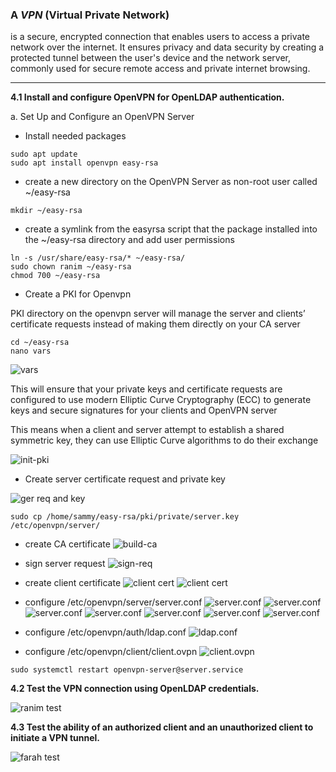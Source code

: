 ### A ***VPN*** (Virtual Private Network) 
is a secure, encrypted connection that enables users to access a private network over the internet. It ensures privacy and data security by creating a protected tunnel between the user's device and the network server, commonly used for secure remote access and private internet browsing.

---
**4.1 Install and configure OpenVPN for OpenLDAP authentication.**

a. Set Up and Configure an OpenVPN Server
- Install needed packages
````shell
sudo apt update
sudo apt install openvpn easy-rsa
````
- create a new directory on the OpenVPN Server as non-root user called ~/easy-rsa
````shell
mkdir ~/easy-rsa
````
- create a symlink from the easyrsa script that the package installed into the ~/easy-rsa directory and add user permissions
````shell
ln -s /usr/share/easy-rsa/* ~/easy-rsa/
sudo chown ranim ~/easy-rsa
chmod 700 ~/easy-rsa
````
- Create a PKI for Openvpn

PKI directory on the openvpn server will manage the server and clients’ certificate requests instead of making them directly on your CA server

````shell
cd ~/easy-rsa
nano vars
````
![vars](https://drive.google.com/uc?id=1Dpg9HUgE1VLwqE1DsGtDGnxmj1YHvFk9)

This will ensure that your private keys and certificate requests are configured to use modern Elliptic Curve Cryptography (ECC) to generate keys and secure signatures for your clients and OpenVPN server

This means when a client and server attempt to establish a shared symmetric key, they can use Elliptic Curve algorithms to do their exchange

![init-pki](https://drive.google.com/uc?id=16oxxoiTc2kqvCvU7Df2-IwNHMYffNR8E)

- Create server certificate request and private key

![ger req and key](https://drive.google.com/uc?id=1rSqEOnhGbR5d1aOeYbW81Wm8Vc8Uhufk)

````shell
sudo cp /home/sammy/easy-rsa/pki/private/server.key /etc/openvpn/server/
````

- create CA certificate 
![build-ca](https://drive.google.com/uc?id=1kWJP1vuug5QgdanR5bVI77Mr8XEwvLkG)

- sign server request
![sign-req](https://drive.google.com/uc?id=1bDaxSAM3sHL8Hh4FfkEeYtd_-6eIKvRW)

- create client certificate
![client cert](https://drive.google.com/uc?id=1lT6_w3V-GOb3YIdC-RpYgcDFwZHrbyR1)
![client cert](https://drive.google.com/uc?id=19T4FbskgKU9LzQxmswVWNrQOtxUjU1XL)

- configure /etc/openvpn/server/server.conf
![server.conf](https://drive.google.com/uc?id=1x-hyGuv7cEb4H7hYdkGLFgIHpe29IGj7)
![server.conf](https://drive.google.com/uc?id=1QeOZWZJVxRcVLPkug3lS4No_2QtcFb7G)
![server.conf](https://drive.google.com/uc?id=1RclSuJj7d7rfYKrZbKivavy8ShhD3i3B)
![server.conf](https://drive.google.com/uc?id=15GmWSVNHMtkeQCO9Os6eLR2cn6IfFNMI)
![server.conf](https://drive.google.com/uc?id=1cV18esSazMql0s5_apl6IWQr1AMPu6Of)
![server.conf](https://drive.google.com/uc?id=1sC3DNXDxPO08ycWI1yIYIQOQUAmsnqbf)
![server.conf](https://drive.google.com/uc?id=1ZQvd6qzzO9rBmahXOcfWUuIP9ja5wDng)

- configure /etc/openvpn/auth/ldap.conf
![ldap.conf](https://drive.google.com/uc?id=1HWIKql1t295vP1uRvYFhwKdjIz0aSisr)

- configure /etc/openvpn/client/client.ovpn
![client.ovpn](https://drive.google.com/uc?id=1-5lg0XNWKsfTr11jtH6zutu19GX991n1)

````shell
sudo systemctl restart openvpn-server@server.service
````

**4.2 Test the VPN connection using OpenLDAP credentials.**

![ranim test](https://drive.google.com/uc?id=1sQC_g5cL7n8HsKJ5itejJtpL0tBqeJCp)


**4.3 Test the ability of an authorized client and an unauthorized client to initiate a VPN tunnel.**

![farah test](https://drive.google.com/uc?id=1mCcLSF3v3dQf9puvv3g7L93jb4AS8iBP)

